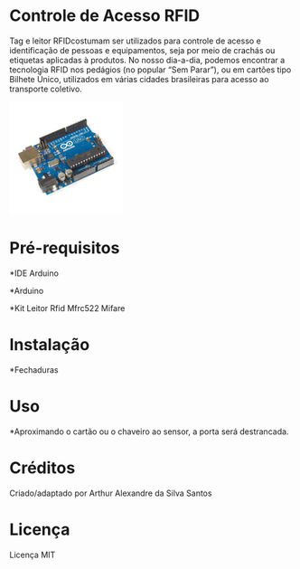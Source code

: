# Controle de Acesso RFID
Tag e leitor RFIDcostumam ser utilizados para controle de acesso e identificação de pessoas e equipamentos, seja por meio de crachás ou etiquetas aplicadas à produtos. No nosso dia-a-dia, podemos encontrar a tecnologia RFID nos pedágios (no popular “Sem Parar”), ou em cartões tipo Bilhete Único, utilizados em várias cidades brasileiras para acesso ao transporte coletivo.

<img src="https://github.com/Arthur-Alexandre/Arduino-Uno/blob/master/images/Arduino_Uno.jpg" height="200" width="200">

# Pré-requisitos
*IDE Arduino

*Arduino

*Kit Leitor Rfid Mfrc522 Mifare

# Instalação
*Fechaduras

# Uso
*Aproximando o cartão ou o chaveiro ao sensor, a porta será destrancada.

# Créditos
Criado/adaptado por Arthur Alexandre da Silva Santos 

# Licença 
Licença MIT
